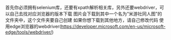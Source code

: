 首先你必须拥有selenium库，还要有xpath解析相关库，另外还要webdriver，可以自己去找对应浏览器的版本下载
图片会下载到其中一个名为“米游社同人图”的文件夹中，这个文件夹要自己创建
如果你想下载到其他地方，请自己修改代码
使用edge浏览器的webdriver(https://developer.microsoft.com/en-us/microsoft-edge/tools/webdriver/)

